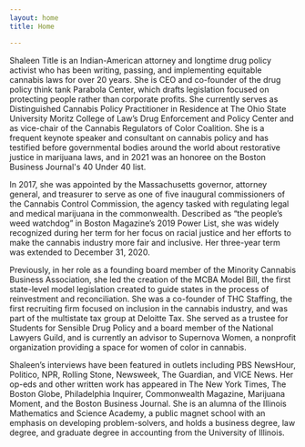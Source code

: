 ```yaml
---
layout: home
title: Home

---
```

<aside class="home__intro"> <figure class="home__avatar"></figure></aside> Shaleen Title is an Indian-American attorney and longtime drug policy activist who has been writing, passing, and implementing equitable cannabis laws for over 20 years. She is CEO and co-founder of the drug policy think tank Parabola Center, which drafts legislation focused on protecting people rather than corporate profits. She currently serves as Distinguished Cannabis Policy Practitioner in Residence at The Ohio State University Moritz College of Law’s Drug Enforcement and Policy Center and as vice-chair of the Cannabis Regulators of Color Coalition. She is a frequent keynote speaker and consultant on cannabis policy and has testified before governmental bodies around the world about restorative justice in marijuana laws, and in 2021 was an honoree on the Boston Business Journal's 40 Under 40 list.

In 2017, she was appointed by the Massachusetts governor, attorney general, and treasurer to serve as one of five inaugural commissioners of the Cannabis Control Commission, the agency tasked with regulating legal and medical marijuana in the commonwealth. Described as “the people’s weed watchdog” in Boston Magazine’s 2019 Power List, she was widely recognized during her term for her focus on racial justice and her efforts to make the cannabis industry more fair and inclusive. Her three-year term was extended to December 31, 2020.

Previously, in her role as a founding board member of the Minority Cannabis Business Association, she led the creation of the MCBA Model Bill, the first state-level model legislation created to guide states in the process of reinvestment and reconciliation. She was a co-founder of THC Staffing, the first recruiting firm focused on inclusion in the cannabis industry, and was part of the multistate tax group at Deloitte Tax. She served as a trustee for Students for Sensible Drug Policy and a board member of the National Lawyers Guild, and is currently an advisor to Supernova Women, a nonprofit organization providing a space for women of color in cannabis.

Shaleen’s interviews have been featured in outlets including PBS NewsHour, Politico, NPR, Rolling Stone, Newsweek, The Guardian, and VICE News. Her op-eds and other written work has appeared in The New York Times, The Boston Globe, Philadelphia Inquirer, Commonwealth Magazine, Marijuana Moment, and the Boston Business Journal. She is an alumna of the Illinois Mathematics and Science Academy, a public magnet school with an emphasis on developing problem-solvers, and holds a business degree, law degree, and graduate degree in accounting from the University of Illinois.